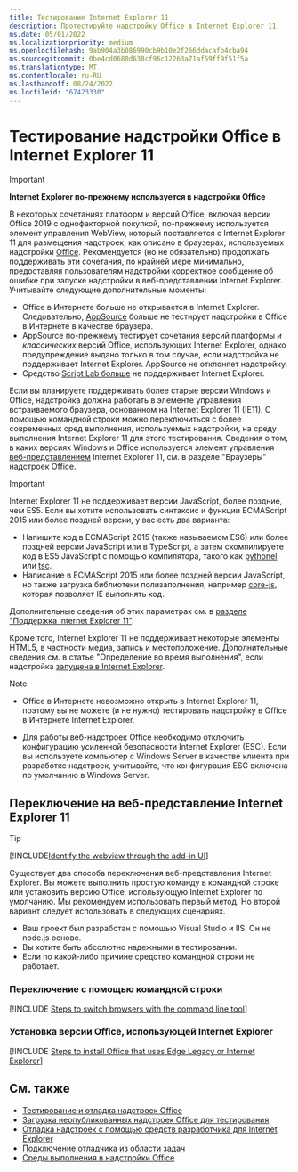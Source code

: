 ```yaml
---
title: Тестирование Internet Explorer 11
description: Протестируйте надстройку Office в Internet Explorer 11.
ms.date: 05/01/2022
ms.localizationpriority: medium
ms.openlocfilehash: 9ab904a3b086990cb9b10e2f266ddacafb4cba94
ms.sourcegitcommit: 0be4cd0680d638cf96c12263a71af59ff9f51f5a
ms.translationtype: MT
ms.contentlocale: ru-RU
ms.lasthandoff: 08/24/2022
ms.locfileid: "67423330"
---
```

# <a name="test-your-office-add-in-on-internet-explorer-11"></a>Тестирование надстройки Office в Internet Explorer 11

> [!IMPORTANT]
> **Internet Explorer по-прежнему используется в надстройки Office**
>
> В некоторых сочетаниях платформ и версий Office, включая версии Office 2019 с однофакторной покупкой, по-прежнему используется элемент управления WebView, который поставляется с Internet Explorer 11 для размещения надстроек, как описано в браузерах, используемых надстройки [Office](../concepts/browsers-used-by-office-web-add-ins.md). Рекомендуется (но не обязательно) продолжать поддерживать эти сочетания, по крайней мере минимально, предоставляя пользователям надстройки корректное сообщение об ошибке при запуске надстройки в веб-представлении Internet Explorer. Учитывайте следующие дополнительные моменты:
>
> - Office в Интернете больше не открывается в Internet Explorer. Следовательно, [AppSource](/office/dev/store/submit-to-appsource-via-partner-center) больше не тестирует надстройки в Office в Интернете в качестве браузера.
> - AppSource по-прежнему тестирует сочетания версий платформы *и классических* версий Office, использующих Internet Explorer, однако предупреждение выдано только в том случае, если надстройка не поддерживает Internet Explorer. AppSource не отклоняет надстройку.
> - Средство [Script Lab больше](../overview/explore-with-script-lab.md) не поддерживает Internet Explorer.

Если вы планируете поддерживать более старые версии Windows и Office, надстройка должна работать в элементе управления встраиваемого браузера, основанном на Internet Explorer 11 (IE11). С помощью командной строки можно переключиться с более современных сред выполнения, используемых надстройки, на среду выполнения Internet Explorer 11 для этого тестирования. Сведения о том, в каких версиях Windows и Office используется элемент управления [веб-представлением](../concepts/browsers-used-by-office-web-add-ins.md) Internet Explorer 11, см. в разделе "Браузеры" надстроек Office.

> [!IMPORTANT]
> Internet Explorer 11 не поддерживает версии JavaScript, более поздние, чем ES5. Если вы хотите использовать синтаксис и функции ECMAScript 2015 или более поздней версии, у вас есть два варианта:
>
> - Напишите код в ECMAScript 2015 (также называемом ES6) или более поздней версии JavaScript или в TypeScript, а затем скомпилируете код в ES5 JavaScript с помощью компилятора, такого как [pythonel](https://babeljs.io/) или [tsc](https://www.typescriptlang.org/index.html).
> - Написание в ECMAScript 2015 или более поздней версии JavaScript, [](https://en.wikipedia.org/wiki/Polyfill_(programming)) но также загрузка библиотеки полизаполнения, например [core-js](https://github.com/zloirock/core-js), которая позволяет IE выполнять код.
>
> Дополнительные сведения об этих параметрах см. в [разделе "Поддержка Internet Explorer 11"](../develop/support-ie-11.md).
>
> Кроме того, Internet Explorer 11 не поддерживает некоторые элементы HTML5, в частности медиа, запись и местоположение. Дополнительные сведения см. в статье "Определение во время выполнения", если надстройка [запущена в Internet Explorer](../develop/support-ie-11.md#determine-at-runtime-if-the-add-in-is-running-in-internet-explorer).

> [!NOTE]
> - Office в Интернете невозможно открыть в Internet Explorer 11, поэтому вы не можете (и не нужно) тестировать надстройку в Office в Интернете Internet Explorer.
>
> - Для работы веб-надстроек Office необходимо отключить конфигурацию усиленной безопасности Internet Explorer (ESC). Если вы используете компьютер с Windows Server в качестве клиента при разработке надстроек, учитывайте, что конфигурация ESC включена по умолчанию в Windows Server.

## <a name="switch-to-the-internet-explorer-11-webview"></a>Переключение на веб-представление Internet Explorer 11

> [!TIP]
> [!INCLUDE[Identify the webview through the add-in UI](../includes/identify-webview-in-ui.md)]

Существует два способа переключения веб-представления Internet Explorer. Вы можете выполнить простую команду в командной строке или установить версию Office, использующую Internet Explorer по умолчанию. Мы рекомендуем использовать первый метод. Но второй вариант следует использовать в следующих сценариях.

- Ваш проект был разработан с помощью Visual Studio и IIS. Он не node.js основе.
- Вы хотите быть абсолютно надежными в тестировании.
- Если по какой-либо причине средство командной строки не работает.

### <a name="switch-via-the-command-line"></a>Переключение с помощью командной строки

[!INCLUDE [Steps to switch browsers with the command line tool](../includes/use-legacy-edge-or-ie.md)]

### <a name="install-a-version-of-office-that-uses-internet-explorer"></a>Установка версии Office, использующей Internet Explorer

[!INCLUDE [Steps to install Office that uses Edge Legacy or Internet Explorer](../includes/install-office-that-uses-legacy-edge-or-ie.md)]

## <a name="see-also"></a>См. также

- [Тестирование и отладка надстроек Office](test-debug-office-add-ins.md)
- [Загрузка неопубликованных надстроек Office для тестирования](create-a-network-shared-folder-catalog-for-task-pane-and-content-add-ins.md)
- [Отладка надстроек с помощью средств разработчика для Internet Explorer](debug-add-ins-using-f12-tools-ie.md)
- [Подключение отладчика из области задач](attach-debugger-from-task-pane.md)
- [Среды выполнения в надстройки Office](runtimes.md)